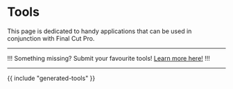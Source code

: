 # Tools

This page is dedicated to handy applications that can be used in conjunction with Final Cut Pro.

---

!!!
Something missing? Submit your favourite tools! [Learn more here!](/contribute/)
!!!

---

{{ include "generated-tools" }}